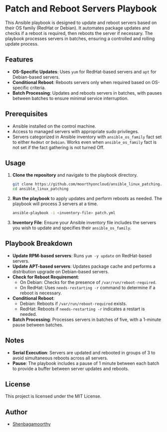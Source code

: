 # Patch and Reboot Servers Playbook

This Ansible playbook is designed to update and reboot servers based on their OS family (RedHat or Debian). It automates package updates and checks if a reboot is required, then reboots the server if necessary. The playbook processes servers in batches, ensuring a controlled and rolling update process.

## Features
- **OS-Specific Updates**: Uses `yum` for RedHat-based servers and `apt` for Debian-based servers.
- **Conditional Reboot**: Reboots servers only when required based on OS-specific criteria.
- **Batch Processing**: Updates and reboots servers in batches, with pauses between batches to ensure minimal service interruption.

## Prerequisites
- Ansible installed on the control machine.
- Access to managed servers with appropriate sudo privileges.
- Servers categorized in Ansible inventory with `ansible_os_family` fact set to either `RedHat` or `Debian`. Works even when `ansible_os_family` fact is not set if the fact gathering is not turned Off.

## Usage

1. **Clone the repository** and navigate to the playbook directory.

    ```bash
    git clone https://github.com/moorthyoncloud/ansible_linux_patching.git
    cd ansible_linux_patching
    ```

2. **Run the playbook** to apply updates and perform reboots as needed. The playbook will process 3 servers at a time.

    ```bash
    ansible-playbook -i <inventory-file> patch.yml
    ```

3. **Inventory File**: Ensure your Ansible inventory file includes the servers you wish to update and specifies their `ansible_os_family`.

## Playbook Breakdown

- **Update RPM-based servers**: Runs `yum -y update` on RedHat-based servers.
- **Update APT-based servers**: Updates package cache and performs a distribution upgrade on Debian-based servers.
- **Check for Reboot Requirement**:
  - On Debian: Checks for the presence of `/var/run/reboot-required`.
  - On RedHat: Uses `needs-restarting -r` command to determine if a reboot is necessary.
- **Conditional Reboot**:
  - Debian: Reboots if `/var/run/reboot-required` exists.
  - RedHat: Reboots if `needs-restarting -r` indicates a restart is needed.
- **Batch Processing**: Processes servers in batches of five, with a 1-minute pause between batches.

## Notes

- **Serial Execution**: Servers are updated and rebooted in groups of 3 to avoid simultaneous reboots across all servers.
- **Pause**: The playbook includes a pause of 1 minute between each batch to provide a buffer between server updates and reboots.

## License
This project is licensed under the MIT License.

## Author
- [Shenbagamoorthy](https://github.com/moorthyoncloud)
